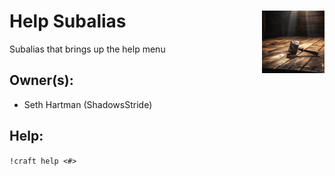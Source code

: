 <h1>Help Subalias<img align="right" src="../images/hammer.png" width="100px"></h1>

Subalias that brings up the help menu

## Owner(s):
- Seth Hartman (ShadowsStride)

## Help:
`!craft help <#>`
